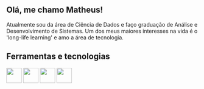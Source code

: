 ## Olá, me chamo Matheus!

Atualmente sou da área de Ciência de Dados e faço graduação de Análise e Desenvolvimento de Sistemas.
Um dos meus maiores interesses na vida é o 'long-life learning' e amo a área de tecnologia.

## Ferramentas e tecnologias

<img src="https://cdn.jsdelivr.net/gh/devicons/devicon@latest/icons/python/python-original.svg" width = "40" height = "40"/>
<img src="https://cdn.jsdelivr.net/gh/devicons/devicon@latest/icons/rstudio/rstudio-original.svg" width = "40" height = "40"/>
<img src="https://cdn.jsdelivr.net/gh/devicons/devicon@latest/icons/amazonwebservices/amazonwebservices-original-wordmark.svg" width = "40" height = "40"/>
<img src="https://cdn.jsdelivr.net/gh/devicons/devicon@latest/icons/mysql/mysql-original.svg" width = "40" height = "40"/>
          
                   
